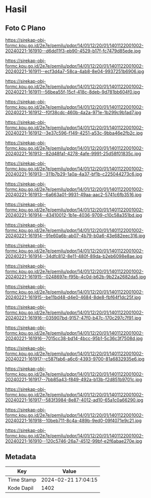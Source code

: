 # Hasil

## Foto C Plano

https://sirekap-obj-formc.kpu.go.id/2e7e/pemilu/pdpr/14/01/12/20/01/1401122001002-20240221-161910--d6dd11f3-eb90-4529-b17f-fc7479d85ede.jpg

https://sirekap-obj-formc.kpu.go.id/2e7e/pemilu/pdpr/14/01/12/20/01/1401122001002-20240221-161911--ecf3d4a7-58ca-4ab8-8e04-9937251b6906.jpg

https://sirekap-obj-formc.kpu.go.id/2e7e/pemilu/pdpr/14/01/12/20/01/1401122001002-20240221-161911--56bea55f-15cf-418c-8deb-9d781bb604f0.jpg

https://sirekap-obj-formc.kpu.go.id/2e7e/pemilu/pdpr/14/01/12/20/01/1401122001002-20240221-161912--f0f38cdc-460b-4a2a-971e-1b299c9b1ad7.jpg

https://sirekap-obj-formc.kpu.go.id/2e7e/pemilu/pdpr/14/01/12/20/01/1401122001002-20240221-161912--3e37c596-f149-4251-a53c-9bba46e2fb2c.jpg

https://sirekap-obj-formc.kpu.go.id/2e7e/pemilu/pdpr/14/01/12/20/01/1401122001002-20240221-161913--82d48fa1-4278-4afe-9991-25d58f01835c.jpg

https://sirekap-obj-formc.kpu.go.id/2e7e/pemilu/pdpr/14/01/12/20/01/1401122001002-20240221-161913--311b7b29-1a0a-4a37-bf1b-c225044273c6.jpg

https://sirekap-obj-formc.kpu.go.id/2e7e/pemilu/pdpr/14/01/12/20/01/1401122001002-20240221-161913--6a663a01-9931-49aa-aac2-5741c6fb3516.jpg

https://sirekap-obj-formc.kpu.go.id/2e7e/pemilu/pdpr/14/01/12/20/01/1401122001002-20240221-161914--43410012-1b1e-4036-9709-c10c58a351bd.jpg

https://sirekap-obj-formc.kpu.go.id/2e7e/pemilu/pdpr/14/01/12/20/01/1401122001002-20240221-161914--91e60a6b-ab07-4b79-b0a6-43e682eec316.jpg

https://sirekap-obj-formc.kpu.go.id/2e7e/pemilu/pdpr/14/01/12/20/01/1401122001002-20240221-161914--34dfc812-8e11-480f-89da-b2eb6098e8ae.jpg

https://sirekap-obj-formc.kpu.go.id/2e7e/pemilu/pdpr/14/01/12/20/01/1401122001002-20240221-161915--0248697e-f95b-4c0d-b62b-9b22a2682da5.jpg

https://sirekap-obj-formc.kpu.go.id/2e7e/pemilu/pdpr/14/01/12/20/01/1401122001002-20240221-161915--be11bd48-d4e0-4684-8de8-fbf64f1dc25f.jpg

https://sirekap-obj-formc.kpu.go.id/2e7e/pemilu/pdpr/14/01/12/20/01/1401122001002-20240221-161916--035907bd-9157-47f0-b47c-170c297c7f91.jpg

https://sirekap-obj-formc.kpu.go.id/2e7e/pemilu/pdpr/14/01/12/20/01/1401122001002-20240221-161916--7015cc38-bd14-4bcc-95b1-5c36c3f7508d.jpg

https://sirekap-obj-formc.kpu.go.id/2e7e/pemilu/pdpr/14/01/12/20/01/1401122001002-20240221-161917--c587fab6-a6c6-4393-9700-81a6832935e6.jpg

https://sirekap-obj-formc.kpu.go.id/2e7e/pemilu/pdpr/14/01/12/20/01/1401122001002-20240221-161917--7bb85a43-f849-492a-b13b-f2d851b9701c.jpg

https://sirekap-obj-formc.kpu.go.id/2e7e/pemilu/pdpr/14/01/12/20/01/1401122001002-20240221-161917--583f3984-8e87-4012-ad10-65a1c0a66290.jpg

https://sirekap-obj-formc.kpu.go.id/2e7e/pemilu/pdpr/14/01/12/20/01/1401122001002-20240221-161918--10beb711-8c4a-489b-9ed0-09f4071e9c21.jpg

https://sirekap-obj-formc.kpu.go.id/2e7e/pemilu/pdpr/14/01/12/20/01/1401122001002-20240221-161910--120c5746-26a7-4512-99bf-e2f6abae270e.jpg


## Metadata

| Key        | Value               |
| ---------- | ------------------- |
| Time Stamp | 2024-02-21 17:04:15 |
| Kode Dapil | 1402                |



